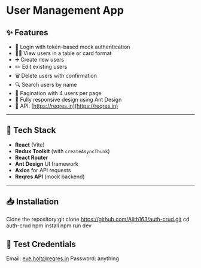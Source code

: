 # User Management App
## ✨ Features

- 🔐 Login with token-based mock authentication
- 👨‍💻 View users in a table or card format
- ➕ Create new users
- ✏️ Edit existing users
- 🗑️ Delete users with confirmation
- 🔍 Search users by name
- 📃 Pagination with 4 users per page
- 📱 Fully responsive design using Ant Design
- 🚀 API: [https://reqres.in](https://reqres.in)

---

## 🧰 Tech Stack

- **React** (Vite)
- **Redux Toolkit** (with `createAsyncThunk`)
- **React Router**
- **Ant Design** UI framework
- **Axios** for API requests
- **Reqres API** (mock backend)

---
## 📥 Installation

Clone the repository:git clone https://github.com/Ajith163/auth-crud.git
cd auth-crud
npm install
npm run dev

## 🧪 Test Credentials
Email: eve.holt@reqres.in
Password: anything


